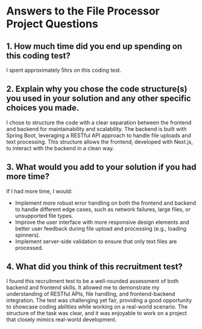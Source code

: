 # Answers to the File Processor Project Questions

## 1. How much time did you end up spending on this coding test?

I spent approximately 5hrs on this coding test.

## 2. Explain why you chose the code structure(s) you used in your solution and any other specific choices you made.

I chose to structure the code with a clear separation between the frontend and backend for maintainability and scalability. The backend is built with Spring Boot, leveraging a RESTful API approach to handle file uploads and text processing. This structure allows the frontend, developed with Next.js, to interact with the backend in a clean way.

## 3. What would you add to your solution if you had more time?

If I had more time, I would:

- Implement more robust error handling on both the frontend and backend to handle different edge cases, such as network failures, large files, or unsupported file types.
- Improve the user interface with more responsive design elements and better user feedback during file upload and processing (e.g., loading spinners).
- Implement server-side validation to ensure that only text files are processed.

## 4. What did you think of this recruitment test?

I found this recruitment test to be a well-rounded assessment of both backend and frontend skills. It allowed me to demonstrate my understanding of RESTful APIs, file handling, and frontend-backend integration. The test was challenging yet fair, providing a good opportunity to showcase coding abilities while working on a real-world scenario. The structure of the task was clear, and it was enjoyable to work on a project that closely mimics real-world development.

